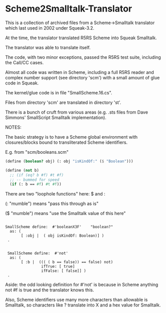 # Scheme2Smalltalk-Translator

This is a collection of archived files from a Scheme->Smalltalk translator which last used in 2002 under Squeak-3.2.

At the time, the translator translated R5RS Scheme into Squeak Smalltalk.

The translator was able to translate itself.

The code, with two minor exceptions, passed the R5RS test suite, including the Call/CC cases.

Almost all code was written in Scheme, including a full R5RS reader and complex number support (see directory 'scm') with a small amount of glue code in Squeak.

The kernel/glue code is in file "SmallScheme.16.cs".

Files from directory 'scm' are translated in directory 'st'.

There is a bunch of cruft from various areas (e.g. .sts files from Dave Simmons' SmallScript Smalltalk implementation).


NOTES:

The basic strategy is to have a Scheme global environment with closures/blocks bound to transliterated Scheme identifiers.

E.g. from "scm/booleans.scm"


````Scheme
(define (boolean? obj) (: obj "isKindOf:" ($ "Boolean")))

(define (not b) 
  ;; (if (eq? b #f) #t #f) 
  ;; -- bummed for speed
  (if (: b == #f) #t #f))
````

There are two "loophole functions" here:  $ and :

(: "mumble") means "pass this through as is"

($ "mumble") means "use the Smalltalk value of this here"

````Smalltalk

SmallScheme define:  #'booleanX3F'    "boolean?"
  as: ( 
       [ :obj |  ( obj isKindOf: Boolean)] )
 .


 SmallScheme define:  #'not'
  as: ( 
       [ :b |  ((( ( b == false)) == false) not)
               	ifTrue: [ true]
               	ifFalse: [ false]] )
 .
````
Aside: the odd looking definition for #'not' is because in Scheme anything not #f is true and the translator knows this.


Also, Scheme identifiers use many more characters than allowable is Smalltalk, so characters like ? translate into X and a hex value for Smalltalk.
